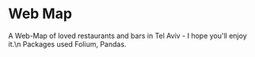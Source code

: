 # Web Map
A Web-Map of loved restaurants and bars in Tel Aviv - I hope you'll enjoy it.\n
Packages used Folium, Pandas.
